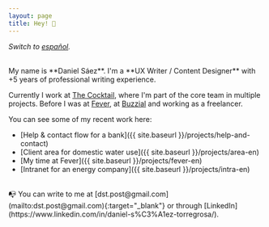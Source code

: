 ```yaml
---
layout: page
title: Hey! 👋
---
```



*Switch to [español](https://danielszt.github.io/).*

<br>
My name is **Daniel Sáez**. I'm a **UX Writer / Content Designer** with +5 years of professional writing experience. 

Currently I work at [The Cocktail](https://the-cocktail.com/en), where I'm part of the core team in multiple projects. Before I was at [Fever](https://feverup.com/), at [Buzzial](https://buzzial.com/) and working as a freelancer.

You can see some of my recent work here:

- [Help & contact flow for a bank]({{ site.baseurl }}/projects/help-and-contact)
- [Client area for domestic water use]({{ site.baseurl }}/projects/area-en)
- [My time at Fever]({{ site.baseurl }}/projects/fever-en)
- [Intranet for an energy company]({{ site.baseurl }}/projects/intra-en)

<br>
📭 You can write to me at [dst.post@gmail.com](mailto:dst.post@gmail.com){:target="_blank"} or through [LinkedIn](https://www.linkedin.com/in/daniel-s%C3%A1ez-torregrosa/).


